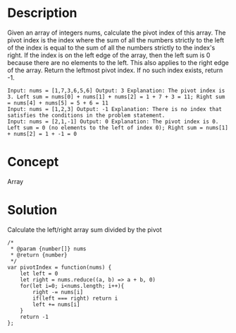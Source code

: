 # Description
Given an array of integers nums, calculate the pivot index of this array. The pivot index is the index where the sum of all the numbers strictly to the left of the index is equal to the sum of all the numbers strictly to the index's right. If the index is on the left edge of the array, then the left sum is 0 because there are no elements to the left. This also applies to the right edge of the array. Return the leftmost pivot index. If no such index exists, return -1.
```
Input: nums = [1,7,3,6,5,6] Output: 3 Explanation: The pivot index is 3. Left sum = nums[0] + nums[1] + nums[2] = 1 + 7 + 3 = 11; Right sum = nums[4] + nums[5] = 5 + 6 = 11
Input: nums = [1,2,3] Output: -1 Explanation: There is no index that satisfies the conditions in the problem statement.
Input: nums = [2,1,-1] Output: 0 Explanation: The pivot index is 0. Left sum = 0 (no elements to the left of index 0); Right sum = nums[1] + nums[2] = 1 + -1 = 0
```
# Concept
Array
# Solution
Calculate the left/right array sum divided by the pivot
```
/*
 * @param {number[]} nums
 * @return {number}
 */
var pivotIndex = function(nums) {
    let left = 0
    let right = nums.reduce((a, b) => a + b, 0)
    for(let i=0; i<nums.length; i++){
        right -= nums[i]
        if(left === right) return i
        left += nums[i]
    }
    return -1
};
```
